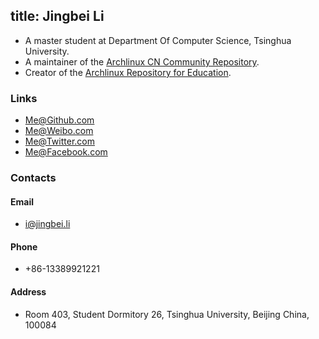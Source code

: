 title: Jingbei Li
---

* A master student at Department Of Computer Science, Tsinghua University.
* A maintainer of the [Archlinux CN Community Repository](https://github.com/archlinuxcn/repo).
* Creator of the [Archlinux Repository for Education](https://github.com/arch4edu/arch4edu).

### Links

* [Me@Github.com](https://github.com/petronny)
* [Me@Weibo.com](http://weibo.com/petronny)
* [Me@Twitter.com](https://twitter.com/JingbeiLi)
* [Me@Facebook.com](https://www.facebook.com/jingbei.li)

### Contacts

#### Email

* [i@jingbei.li](mailto:i@jingbei.li)

#### Phone

* +86-13389921221

#### Address

* Room 403, Student Dormitory 26, Tsinghua University, Beijing China, 100084
